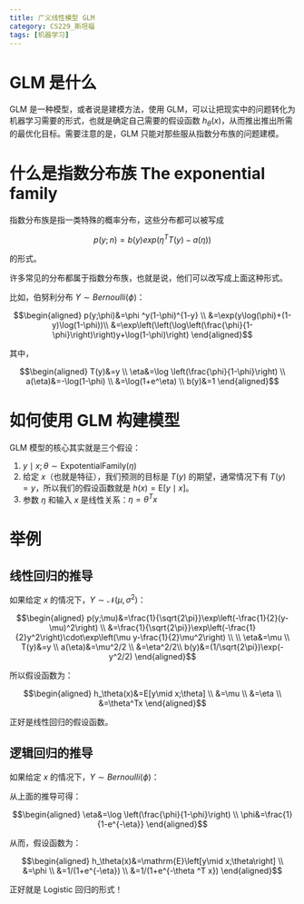 ```yaml
---
title: 广义线性模型 GLM
category: CS229_斯坦福
tags: [机器学习]
---
```


# GLM 是什么

GLM 是一种模型，或者说是建模方法，使用 GLM，可以让把现实中的问题转化为机器学习需要的形式，也就是确定自己需要的假设函数 $h_{\theta}(x)$，从而推出推出所需的最优化目标。需要注意的是，GLM 只能对那些服从指数分布族的问题建模。

# 什么是指数分布族 The exponential family

指数分布族是指一类特殊的概率分布，这些分布都可以被写成

$$
p(y;n)=b(y)exp(\eta ^TT(y)-a(\eta))
$$

的形式。

许多常见的分布都属于指数分布族，也就是说，他们可以改写成上面这种形式。

比如，伯努利分布 $Y\sim Bernoulli(\phi)$：

$$\begin{aligned}
p(y;\phi)&=\phi ^y(1-\phi)^{1-y} \\
&=\exp(y\log(\phi)+(1-y)\log(1-\phi))\\
&=\exp\left(\left(\log\left(\frac{\phi}{1-\phi}\right)\right)y+\log(1-\phi)\right)
\end{aligned}$$

其中，

$$\begin{aligned}
T(y)&=y \\
\eta&=\log \left(\frac{\phi}{1-\phi}\right) \\
a(\eta)&=-\log(1-\phi) \\
&=\log(1+e^\eta) \\
b(y)&=1
\end{aligned}$$

# 如何使用 GLM 构建模型

GLM 模型的核心其实就是三个假设：

1. $y\mid x;\theta\sim \mathrm{ExpotentialFamily}(\eta)$
2. 给定 $x$（也就是特征），我们预测的目标是 $T(y)$ 的期望，通常情况下有 $T(y)=y$，所以我们的假设函数就是 $h(x)=\mathrm{E}\left[y\mid x\right]$。
3. 参数 $\eta$ 和输入 $x$ 是线性关系：$\eta = \theta ^T x$

# 举例

## 线性回归的推导

如果给定 $x$ 的情况下，$Y\sim\mathcal{N}(\mu,\sigma^2)$：

$$\begin{aligned}
p(y;\mu)&=\frac{1}{\sqrt{2\pi}}\exp\left(-\frac{1}{2}(y-\mu)^2\right) \\
&=\frac{1}{\sqrt{2\pi}}\exp\left(-\frac{1}{2}y^2\right)\cdot\exp\left(\mu y-\frac{1}{2}\mu^2\right) \\
\\
\eta&=\mu \\
T(y)&=y \\
a(\eta)&=\mu^2/2 \\
&=\eta^2/2\\
b(y)&=(1/\sqrt{2\pi})\exp(-y^2/2)
\end{aligned}$$

所以假设函数为：

$$\begin{aligned}
h_\theta(x)&=E[y\mid x;\theta] \\
&=\mu \\
&=\eta \\
&=\theta^Tx
\end{aligned}$$

正好是线性回归的假设函数。

## 逻辑回归的推导

如果给定 $x$ 的情况下，$Y\sim Bernoulli(\phi)$：

从上面的推导可得：

$$\begin{aligned}
\eta&=\log \left(\frac{\phi}{1-\phi}\right) \\
\phi&=\frac{1}{1-e^{-\eta}}
\end{aligned}$$

从而，假设函数为：

$$\begin{aligned}
h_\theta(x)&=\mathrm{E}\left[y\mid x;\theta\right] \\
&=\phi \\
&=1/(1+e^{-\eta}) \\
&=1/(1+e^{-\theta ^T x})
\end{aligned}$$

正好就是 Logistic 回归的形式！
